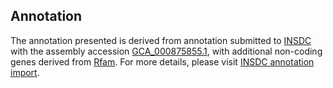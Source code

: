 

Annotation
----------

The annotation presented is derived from annotation submitted to
[INSDC](http://www.insdc.org) with the assembly accession
[GCA\_000875855.1](http://www.ebi.ac.uk/ena/data/view/GCA_000875855.1),
with additional non-coding genes derived from
[Rfam](http://rfam.xfam.org/). For more details, please visit [INSDC
annotation
import](http://ensemblgenomes.org/info/data/insdc_annotation).
